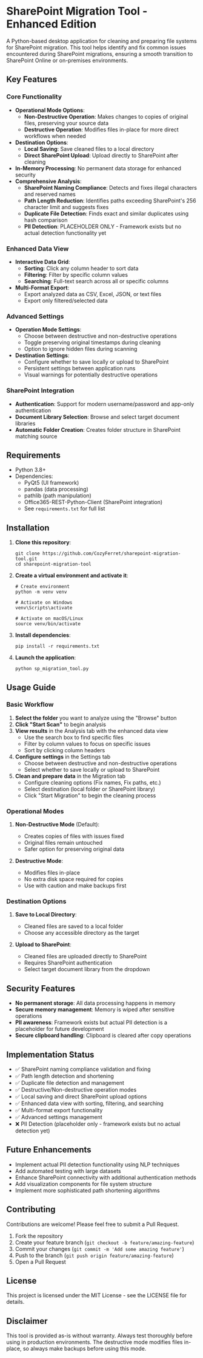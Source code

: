 # SharePoint Migration Tool - Enhanced Edition

A Python-based desktop application for cleaning and preparing file systems for SharePoint migration. This tool helps identify and fix common issues encountered during SharePoint migrations, ensuring a smooth transition to SharePoint Online or on-premises environments.

## Key Features

### Core Functionality
- **Operational Mode Options**:
  - **Non-Destructive Operation**: Makes changes to copies of original files, preserving your source data
  - **Destructive Operation**: Modifies files in-place for more direct workflows when needed
- **Destination Options**:
  - **Local Saving**: Save cleaned files to a local directory
  - **Direct SharePoint Upload**: Upload directly to SharePoint after cleaning
- **In-Memory Processing**: No permanent data storage for enhanced security
- **Comprehensive Analysis**:
  - **SharePoint Naming Compliance**: Detects and fixes illegal characters and reserved names
  - **Path Length Reduction**: Identifies paths exceeding SharePoint's 256 character limit and suggests fixes
  - **Duplicate File Detection**: Finds exact and similar duplicates using hash comparison
  - **PII Detection**: PLACEHOLDER ONLY - Framework exists but no actual detection functionality yet

### Enhanced Data View
- **Interactive Data Grid**:
  - **Sorting**: Click any column header to sort data
  - **Filtering**: Filter by specific column values
  - **Searching**: Full-text search across all or specific columns
- **Multi-Format Export**:
  - Export analyzed data as CSV, Excel, JSON, or text files
  - Export only filtered/selected data

### Advanced Settings
- **Operation Mode Settings**:
  - Choose between destructive and non-destructive operations
  - Toggle preserving original timestamps during cleaning
  - Option to ignore hidden files during scanning
- **Destination Settings**:
  - Configure whether to save locally or upload to SharePoint
  - Persistent settings between application runs
  - Visual warnings for potentially destructive operations

### SharePoint Integration
- **Authentication**: Support for modern username/password and app-only authentication
- **Document Library Selection**: Browse and select target document libraries
- **Automatic Folder Creation**: Creates folder structure in SharePoint matching source

## Requirements

- Python 3.8+
- Dependencies:
  - PyQt5 (UI framework)
  - pandas (data processing)
  - pathlib (path manipulation)
  - Office365-REST-Python-Client (SharePoint integration)
  - See `requirements.txt` for full list

## Installation

1. **Clone this repository**:
   ```
   git clone https://github.com/CozyFerret/sharepoint-migration-tool.git
   cd sharepoint-migration-tool
   ```

2. **Create a virtual environment and activate it**:
   ```
   # Create environment
   python -m venv venv

   # Activate on Windows
   venv\Scripts\activate

   # Activate on macOS/Linux
   source venv/bin/activate
   ```

3. **Install dependencies**:
   ```
   pip install -r requirements.txt
   ```

4. **Launch the application**:
   ```
   python sp_migration_tool.py
   ```

## Usage Guide

### Basic Workflow

1. **Select the folder** you want to analyze using the "Browse" button
2. **Click "Start Scan"** to begin analysis
3. **View results** in the Analysis tab with the enhanced data view
   - Use the search box to find specific files
   - Filter by column values to focus on specific issues
   - Sort by clicking column headers
4. **Configure settings** in the Settings tab
   - Choose between destructive and non-destructive operations
   - Select whether to save locally or upload to SharePoint
5. **Clean and prepare data** in the Migration tab
   - Configure cleaning options (Fix names, Fix paths, etc.)
   - Select destination (local folder or SharePoint library)
   - Click "Start Migration" to begin the cleaning process

### Operational Modes

1. **Non-Destructive Mode** (Default):
   - Creates copies of files with issues fixed
   - Original files remain untouched
   - Safer option for preserving original data

2. **Destructive Mode**:
   - Modifies files in-place
   - No extra disk space required for copies
   - Use with caution and make backups first

### Destination Options

1. **Save to Local Directory**:
   - Cleaned files are saved to a local folder
   - Choose any accessible directory as the target

2. **Upload to SharePoint**:
   - Cleaned files are uploaded directly to SharePoint
   - Requires SharePoint authentication
   - Select target document library from the dropdown

## Security Features

- **No permanent storage**: All data processing happens in memory
- **Secure memory management**: Memory is wiped after sensitive operations
- **PII awareness**: Framework exists but actual PII detection is a placeholder for future development
- **Secure clipboard handling**: Clipboard is cleared after copy operations

## Implementation Status

- ✅ SharePoint naming compliance validation and fixing
- ✅ Path length detection and shortening
- ✅ Duplicate file detection and management
- ✅ Destructive/Non-destructive operation modes
- ✅ Local saving and direct SharePoint upload options
- ✅ Enhanced data view with sorting, filtering, and searching
- ✅ Multi-format export functionality
- ✅ Advanced settings management
- ❌ PII Detection (placeholder only - framework exists but no actual detection yet)

## Future Enhancements

- Implement actual PII detection functionality using NLP techniques
- Add automated testing with large datasets
- Enhance SharePoint connectivity with additional authentication methods
- Add visualization components for file system structure
- Implement more sophisticated path shortening algorithms

## Contributing

Contributions are welcome! Please feel free to submit a Pull Request.

1. Fork the repository
2. Create your feature branch (`git checkout -b feature/amazing-feature`)
3. Commit your changes (`git commit -m 'Add some amazing feature'`)
4. Push to the branch (`git push origin feature/amazing-feature`)
5. Open a Pull Request

## License

This project is licensed under the MIT License - see the LICENSE file for details.

## Disclaimer

This tool is provided as-is without warranty. Always test thoroughly before using in production environments. The destructive mode modifies files in-place, so always make backups before using this mode.